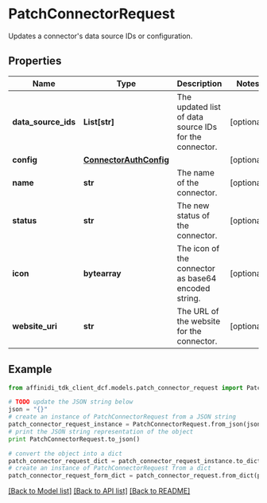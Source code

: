 # PatchConnectorRequest

Updates a connector's data source IDs or configuration.

## Properties

| Name                | Type                                              | Description                                            | Notes      |
| ------------------- | ------------------------------------------------- | ------------------------------------------------------ | ---------- |
| **data_source_ids** | **List[str]**                                     | The updated list of data source IDs for the connector. | [optional] |
| **config**          | [**ConnectorAuthConfig**](ConnectorAuthConfig.md) |                                                        | [optional] |
| **name**            | **str**                                           | The name of the connector.                             | [optional] |
| **status**          | **str**                                           | The new status of the connector.                       | [optional] |
| **icon**            | **bytearray**                                     | The icon of the connector as base64 encoded string.    | [optional] |
| **website_uri**     | **str**                                           | The URL of the website for the connector.              | [optional] |

## Example

```python
from affinidi_tdk_client_dcf.models.patch_connector_request import PatchConnectorRequest

# TODO update the JSON string below
json = "{}"
# create an instance of PatchConnectorRequest from a JSON string
patch_connector_request_instance = PatchConnectorRequest.from_json(json)
# print the JSON string representation of the object
print PatchConnectorRequest.to_json()

# convert the object into a dict
patch_connector_request_dict = patch_connector_request_instance.to_dict()
# create an instance of PatchConnectorRequest from a dict
patch_connector_request_form_dict = patch_connector_request.from_dict(patch_connector_request_dict)
```

[[Back to Model list]](../README.md#documentation-for-models) [[Back to API list]](../README.md#documentation-for-api-endpoints) [[Back to README]](../README.md)
